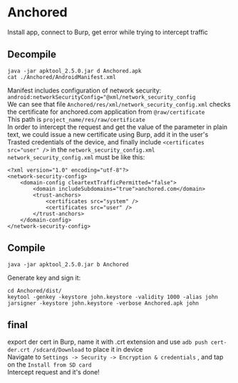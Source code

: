 # Anchored
Install app, connect to Burp, get error while trying to intercept traffic  

## Decompile
```
java -jar apktool_2.5.0.jar d Anchored.apk
cat ./Anchored/AndroidManifest.xml
```
Manifest includes configuration of network security: `android:networkSecurityConfig="@xml/network_security_config`  
We can see that file `Anchored/res/xml/network_security_config.xml` checks the certificate for anchored.com application from `@raw/certificate`  
This path is `project_name/res/raw/certificate`  
In order to intercept the request and get the value of the parameter in plain text, we could issue a new certificate using Burp, add it in the user's Trasted credentials of the device, and finally include `<certificates src="user" />` in the `network_security_config.xml`  
`network_security_config.xml` must be like this:
```
<?xml version="1.0" encoding="utf-8"?>
<network-security-config>
    <domain-config cleartextTrafficPermitted="false">
        <domain includeSubdomains="true">anchored.com</domain>
        <trust-anchors>
            <certificates src="system" />
            <certificates src="user" />
        </trust-anchors>
    </domain-config>
</network-security-config>
```
## Compile
```
java -jar apktool_2.5.0.jar b Anchored
```
Generate key and sign it:
```
cd Anchored/dist/
keytool -genkey -keystore john.keystore -validity 1000 -alias john
jarsigner -keystore john.keystore -verbose Anchored.apk john
```

## final
export der cert in Burp, name it with .crt extension and use `adb push cert-der.crt /sdcard/Download` to place it in device  
Navigate to `Settings -> Security -> Encryption & credentials` , and tap on the `Install from SD card`  
Intercept request and it's done!